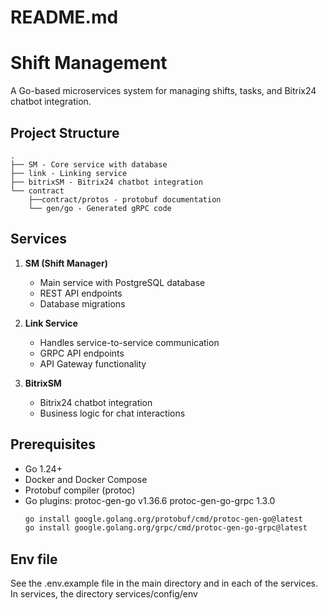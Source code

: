 # README.md

# Shift Management 

A Go-based microservices system for managing shifts, tasks, and Bitrix24 chatbot integration.

## Project Structure

```text
.
├── SM - Core service with database
├── link - Linking service
├── bitrixSM - Bitrix24 chatbot integration
└── contract
    ├──contract/protos - protobuf documentation
    └── gen/go - Generated gRPC code
```

## Services

1. **SM (Shift Manager)**
   - Main service with PostgreSQL database
   - REST API endpoints
   - Database migrations

2. **Link Service**
   - Handles service-to-service communication
   - GRPC API endpoints
   - API Gateway functionality

3. **BitrixSM**
   - Bitrix24 chatbot integration
   - Business logic for chat interactions

## Prerequisites

- Go 1.24+
- Docker and Docker Compose
- Protobuf compiler (protoc)
- Go plugins:
  protoc-gen-go v1.36.6
  protoc-gen-go-grpc 1.3.0
  ```bash
  go install google.golang.org/protobuf/cmd/protoc-gen-go@latest
  go install google.golang.org/grpc/cmd/protoc-gen-go-grpc@latest

## Env file

See the .env.example file in the main directory and in each of the services. In services, the directory services/config/env